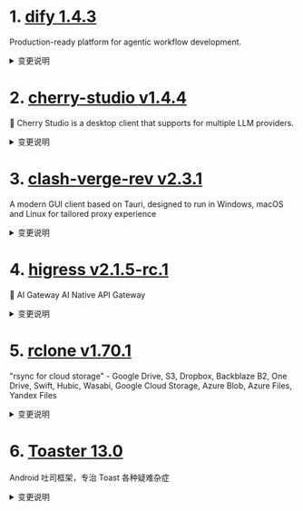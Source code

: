 
# 1. [dify 1.4.3](https://github.com/langgenius/dify/releases/tag/1.4.3)  
Production-ready platform for agentic workflow development.
<details>
<summary>变更说明</summary>

## 🚀 What’s New in v1.4.3? 🚀

It’s all about smoothing out the wrinkles and enhancing flexibility in this update. Here’s the rundown:
#
## 🛠 Fixes and Improvements

- **LLM Node Enhancements**: We've ironed out issues with missing parameters for structured outputs; now your LLM node is more robust and prepared for all it can handle thanks to  .

- **Gemini LLM Support**: For those integrating with Gemini, you'll now find support for the Gemini 0.2.x plugin running smoothly in your agent apps, as addressed  .

- **Markdown Button Fix**: Sending messages through the Markdown button should now work flawlessly, thanks to  .

- **Login Rate Limit Clearing**: After a password reset, we’ve made sure the login rate limits are cleared, preventing any unnecessary hurdles, addressed  .

- **App Info Update**: For better transparency, the author_name is now part of the app info, thanks to  .

- **Documentation Link Fixes**: We’ve generalized the method for retrieving documentation links to respect localizations and squashed those error link paths, thanks to insights from  .

- **Document Indexing Boundaries**: A fix ensures document indexing is correctly bound to a session, reducing those pesky unbound errors, tackled  .

- **Conversation Panel Optimization**: We've fine-tuned the width adjustment logic for the conversation-panel modal, ensuring a smoother user interface experience, improved  .

- **CI Tests with Oceanbase**: Integration tests now run the VDB tests of Oceanbase using Docker Compose within CI, streamlining our testing procedures thanks to  .

- **Dead Code Cleanup**: We’ve removed some obsolete code utilizing Vulture, keeping our codebase leaner and cleaner, courtesy of  .

- **Localized Documentation Updates**: Documentation link updates now support localization across various components, enhancing accessibility for our global community, thanks to  .

Keep those pull requests coming as we aim to make your user experience as seamless and intuitive as possible! 🌟

---
#
## Upgrade Guide
#
### Docker Compose Deployments

1. Back up your customized docker-compose YAML file (optional)

   ```bash
   cd docker
   cp docker-compose.yaml docker-compose.yaml.$(date +%s).bak
   ```

2. Get the latest code from the main branch

   ```bash
   git checkout main
   git pull origin main
   ```

3. Stop the service. Please execute in the docker directory

   ```bash
   docker compose down
   ```

4. Back up data

   ```bash
   tar -cvf volumes-$(date +%s).tgz volumes
   ```

5. Upgrade services

   ```bash
   docker compose up -d
   ```
#
### Source Code Deployments

1. Stop the API server, Worker, and Web frontend Server.

2. Get the latest code from the release branch:

   ```bash
   git checkout 1.4.3
   ```

3. Update Python dependencies:

   ```bash
   cd api
   uv sync
   ```

7. Then, let's run the migration script:

   ```bash
   uv run flask db upgrade
   ```

8. Finally, run the API server, Worker, and Web frontend Server again.

---
#

## What's Changed
* fix remote ip header CF-Connecting-IP  
* fix(llm_node): missing parameters for structure outputs  
* 🐛 Fix(Gemini LLM): Support Gemini 0.2.x plugin on agent app  
* fix: markdown button can't send message  
* refactor(sqlalchemy_workflow_execution_repository): Use the max funtion for getting next_sequence_number.  
* feat: add S3_USE_AWS env var to explicitly distinguish AWS S3 usage in plugin-daemon  
* fix(auth): Clear login rate limit after password reset  
* chore: app info add author_name  
* refactor: generalize method for getting doc link respecting locale and fix error link paths  
* docs: conv and user_id  
* document indexing not bound to a Session  
* fix: correct description for edu coupon  
* fix(web): optimize conversation-panel Modal width adjustment logic  
* test: run vdb test of oceanbase with docker compose in CI tests  
* fix: delete some dead code using vulture  
* Feat/add rag dev deploy  
* fix: update documentation links for various components to support localization  
* chore: rename workflow blocks  
* chore: bump version to 1.4.3  
#
## New Contributors
*  made their first contribution in 

**Full Changelog**:   

</details>

# 2. [cherry-studio v1.4.4](https://github.com/CherryHQ/cherry-studio/releases/tag/v1.4.4)  
🍒 Cherry Studio is a desktop client that supports for multiple LLM providers.
<details>
<summary>变更说明</summary>

## What's Changed

- 新功能：选择用户数据保存的目录
- 快捷助手：支持单独选择助手，支持暂停、上下文、思考过程、流式
- 划词助手：通过系统托盘菜单开关
- 翻译(Sidebar)：新增翻译设置的 Markdown 预览选项
- 新供应商：新增Vertex AI支持、新增Lanyu
- 修复API：OpenAI 响应工具使用问题、Anthropic非流式工具调用的处理、Gemini消息初始化和处理逻辑、SiliconFlow失效文生图模型、Doubao/Mistral推理控制支持
- 修复文件与内容处理：优化块检索中的图片文件处理、改进知识库搜索的重写逻辑、修复知识库创建时嵌入维度获取失败的问题
- 修复UI与交互：统一发送消息快捷键行为、多模型响应中锚点点击无法跳转的问题、输入栏回车键处理
- 修复MCP：MCP 服务器工具获取的错误处理、移除已弃用的MCP和知识库逻辑

* fix(Markdown): inline math overflow  
* feat:add cephalon provider   
* Feat/support 302ai provider  
* feat: add middleware support for provider  
* feat(Markdown): customize table to support source copying  
* feat: animate topic renaming  
* fix: start animation only if the topic should be renamed  
* feat: Support reasoning control for Doubao/Mistral models.  
* fix: token usage always display when assistant msg generation aborted  
* feat: Reduce app size  
* feat: Enhance AppUpdater for Windows installation directory support  
* refactor(CodeEditor): remove the right border of gutters  
* fix(MermaidPreview): re-render mermaid on display change  
* fix(TopicRenaming): captured activeTopic.id is outdated and causes accidental topic changing after renaming  
* refactor(ImageBlock): enhance loading state presentation and improve …  
* feat:  clean up Windows license files  
* chore(electron.vite.config): update Rollup configuration for single file packaging  
* fix(SelectionAssistant): make add custom action button bigger  
* feat: add prompt variable "username"  
* fix: model_name prompt var always use default model  
* fix: missing topic prompt on resend/regenerate and duplicate prevention  
* fix: transparent background on translate dropdown  
* fix: remove margin-bottom for loading animation  
* feat: add prompt variables docs on topic naming modal popup  
* fix: update app-builder-lib patch and add excludeReBuildModules option  
* fix: update app-builder-lib patch and adjust minimumSystemVersion handling  
* fix(model): qwen3 model detection  
* fix(ImageGenerationMiddleware): correctly process image URLs  
* chore(ci): remove --fix from lint  
* fix: 7127  
* fix: send message shortcut doesn't work when editing existing message  
* feat:add lanyun mcp server  
* feat: use variables in topic naming and improve default prompt  
* refactor: optimize notion export  
* fix: prevent update button from rendering when auto-check for updates…  
* fix(SelectionService): Win10 showing problem & AlwaysOnTop level  
* feat: Add PDF file support for OpenAI vision models  
* fix: include image files in block retrieval for improved file handling  
* fix: enable stream output in assistant settings for chat completion  
* fix: gemini generateImage model detection  
* fix: reranker i18n  
* feat: add quick assistant settings panel and management functionality  
* fix: enhance AppUpdater with IP country detection  
* Feat/vertex ai support  
* fix: modify siliconflow text-to-image available models  
* [功能]: aihubmix 更新默认模型  
* fix: support tei  
* fix(PromptPopup): Textarea overflow causes modal's close button  unclickable  
* fix(Inputbar): handle Enter key press correctly during composition  
* fix(MessageMenubar): add "copy plain text" control  
* Update models.ts, fix doubao-seed-1-6  
* fix: unified the behavior of SendMessage shortcut  
* fix: add Markdown preview option in translation settings  
* fix: classify agents as Chinese and English  
* fix: use rewrite to search knowledge  
* fix: refactor provider middleware  
* feat: Add pricing configuration and display for models  
* fix: update buildSdkMessages to handle undefined output in API clients  
* feat: toggle Selection Assistant on tray menu  
* fix: update dify icon  
* feat: Add app data path selection and relaunch functionality  
* fix: initialize messageContents and improve message handling in GeminiAPIClient; add new Gemini model to configuration  
* fix: lint  
* fix(OpenAI): respect successful stream without finish reason  
* refactor(QuickAssistant): fix loop rendering & support context/pause/thinking block  
* feat: update gemini-2.5 model capabilities and thinking budget  
* fix(AnthropicAPIClient): non stream tooluse  
* Fix: Handle embedding dimension retrieval failure when creating knowledge base  
* fix: 修复多模型回答的锚点点击无法跳转问题  
* fix(ApiService): improve error handling when fetching tools from MCP servers  
* fix: openai response tool use  
* chore(WebDav): remove useless webdav restore  
* refactor: remove deprecated MCP server handling and knowledge base ID logic from Inputbar and related services  
* refactor(CodeBlock): support more file extensions for code downloading  
* refactor: hard-coded language map  
* fix: update WindowService transparency and improve Inputbar resizing …  

## New Contributors
*  made their first contribution in 
*  made their first contribution in 
*  made their first contribution in 
*  made their first contribution in 
*  made their first contribution in 
*  made their first contribution in 
*  made their first contribution in 

**Full Changelog**:   

</details>

# 3. [clash-verge-rev v2.3.1](https://github.com/clash-verge-rev/clash-verge-rev/releases/tag/v2.3.1)  
A modern GUI client based on Tauri, designed to run in Windows, macOS and Linux for tailored proxy experience
<details>
<summary>变更说明</summary>

## v2.3.1

**发行代号：御**
代号释义： 「御」，象征掌控与守护，寓意本次版本对系统稳定性、安全性与用户体验的全面驾驭与提升。


| Dark                             | Light                             |
| -------------------------------- | --------------------------------- |
| ![预览](./docs/preview_dark.png) | ![预览](./docs/preview_light.png) |

## v2.3.1

### 🐞 修复问题

- 增加配置文件校验，修复从古老版本升级上来的"No such file or directory (os error 2)"错误
- 修复扩展脚本转义错误
- 修复 macOS Intel X86 架构构建错误导致无法运行
- 修复 Linux 下界面边框白边问题
- 修复 托盘 无响应问题
- 修复 托盘 无法从轻量模式退出并恢复窗口
- 修复 快速切换订阅可能导致的卡死问题

### ✨ 新增功能

- 新增 window-state 窗口状态管理和恢复

### 🚀 优化改进

- 优化 托盘 统一响应
- 优化 静默启动+自启动轻量模式 运行方式
- 升级依赖

### 下载

Windows (不支持win7)：
- 安装版： |  （因为便携版问题较多不再提供便携版）

macOS 11+：
- DMG： | 

Linux：
- DEB： |  (Debian系) 使用 apt ./路径 安装
- RPM： |  (Redhat系) 使用 dnf ./路径 安装

### 快速上手
- 

### 稳定机场VPN推荐
- 

### 赞助项目
- 

### Clash Verge Rev TG频道：
-   

</details>

# 4. [higress v2.1.5-rc.1](https://github.com/alibaba/higress/releases/tag/v2.1.5-rc.1)  
🤖 AI Gateway AI Native API Gateway
<details>
<summary>变更说明</summary>

## What's Changed
* feat: Plugin server supports k8s deployment and configures the default download URL of the plugin(, ,)  
* fix: change auto generate se namespace to mcp  
* fix(ai-proxy): fix bedrock Sigv4 mismatch  
* fix: fix const McpStreamableProtocol spell mistake  
* feat(ai-proxy): Adjust the streaming response structure to keep it consistent with the openai  
* add  mcp-server  doc  
* opt: unify the `end-of-line` markers in the MCP session filter.  
* fix(ai-proxy): fix gemini provider missing finishReason  
* docs: fix broken link in mcp-servers README_zh.md  
* feat: support for wanxiang image/video generation in ai-proxy & ai-statistics  
* feat: Add AI-based bidding information tool MCP service  
* fix: When configuring an MCP server for SSE forwarding, the controller may crash  
* feat: add default route support for wanx image&video synthesis  
* feat(ai-proxy): add support for OpenAI Fine-Tuning API  
* add release-notes of 2.1.4  
* feat: add mcp-router plugin  
* update envoy and istio  
* release 2.1.5-rc.1  

## New Contributors
*  made their first contribution in 
*  made their first contribution in 
*  made their first contribution in 

**Full Changelog**:   

</details>

# 5. [rclone v1.70.1](https://github.com/rclone/rclone/releases/tag/v1.70.1)  
"rsync for cloud storage" - Google Drive, S3, Dropbox, Backblaze B2, One Drive, Swift, Hubic, Wasabi, Google Cloud Storage, Azure Blob, Azure Files, Yandex Files
<details>
<summary>变更说明</summary>

This is the v1.70.1 release of rclone.

Full details of the changes can be found in .
  

</details>

# 6. [Toaster 13.0](https://github.com/getActivity/Toaster/releases/tag/13.0)  
Android 吐司框架，专治 Toast 各种疑难杂症
<details>
<summary>变更说明</summary>

优化反射方法中的变量命名
优化框架获取 Toast 默认延迟时间
优化框架获取 Toast 默认延迟时间的方式
修改 Toast 跨页面显示的实现方式
开放 Toast 策略中的 Handler 对象给子类  

</details>

